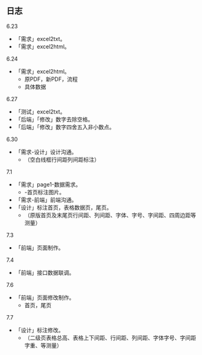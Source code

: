 ## 日志

6.23

* 「需求」excel2txt。
* 「需求」excel2html。

6.24

* 「需求」excel2html。
    * 原PDF，新PDF，流程
    * 具体数据

6.27

* 「测试」excel2txt。
* 「后端」「修改」数字去除空格。
* 「后端」「修改」数字四舍五入非小数点。

6.30

* 「需求-设计」设计沟通。
    * （空白线框行间距列间距标注）

7.1

* 「需求」page1-数据需求。
    * -首页标注图片。
* 「需求-前端」前端沟通。
* 「设计」标注首页，表格数据页，尾页。
    * （原版首页及末尾页行间距、列间距、字体、字号、字间距、四周边距等测量）

7.3

* 「前端」页面制作。

7.4

* 「前端」接口数据联调。

7.6

* 「前端」页面修改制作。
    * 首页，尾页

7.7

* 「设计」标注修改。
    * （二级页表格总高、表格上下间距、行间距、列间距、字体字号、字间距字重、等测量）
